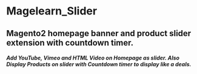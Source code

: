 # Magelearn_Slider
## Magento2 homepage banner and product slider extension with countdown timer.
##### Add YouTube, Vimeo and HTML Video on Homepage as slider. Also Display Products on slider with Countdown timer to display like a deals.
